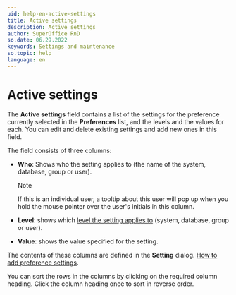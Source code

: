 ```yaml
---
uid: help-en-active-settings
title: Active settings
description: Active settings
author: SuperOffice RnD
so.date: 06.29.2022
keywords: Settings and maintenance
so.topic: help
language: en
---
```


# Active settings

The **Active settings** field contains a list of the settings for the preference currently selected in the **Preferences** list, and the levels and the values for each. You can edit and delete existing settings and add new ones in this field.

The field consists of three columns:

* **Who**: Shows who the setting applies to (the name of the system, database, group or user).

    > [!NOTE]
    > If this is an individual user, a tooltip about this user will pop up when you hold the mouse pointer over the user's initials in this column.

* **Level**: shows which [level the setting applies to][1] (system, database, group or user).

* **Value**: shows the value specified for the setting.

The contents of these columns are defined in the **Setting** dialog. [How to add preference settings][2].

You can sort the rows in the columns by clicking on the required column heading. Click the column heading once to sort in reverse order.

<!-- Referenced links -->
[1]: levels-for-preference-settings.md
[2]: adding-preference-settings.md

<!-- Referenced images -->
